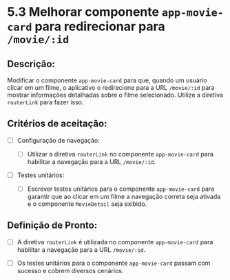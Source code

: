 # 5.3 Melhorar componente `app-movie-card` para redirecionar para `/movie/:id`

## Descrição:

Modificar o componente `app-movie-card` para que, quando um usuário clicar em um filme, o aplicativo o redirecione para a URL `/movie/:id` para mostrar informações detalhadas sobre o filme selecionado. Utilize a diretiva `routerLink` para fazer isso.

## Critérios de aceitação:

- [ ] Configuração de navegação:

     - [ ] Utilizar a diretiva `routerLink` no componente `app-movie-card` para habilitar a navegação para a URL `/movie/:id`.

- [ ] Testes unitários:

     - [ ] Escrever testes unitários para o componente `app-movie-card` para garantir que ao clicar em um filme a navegação correta seja ativada e o componente `MovieDetail` seja exibido.

## Definição de Pronto:

- [ ] A diretiva `routerLink` é utilizada no componente `app-movie-card` para habilitar a navegação para a URL `/movie/:id`.

- [ ] Os testes unitários para o componente `app-movie-card` passam com sucesso e cobrem diversos cenários.
